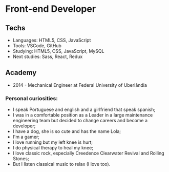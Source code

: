 # Front-end Developer

## Techs
* Languages: HTML5, CSS, JavaScript
* Tools: VSCode, GitHub
* Studying: HTML5, CSS, JavaScript, MySQL
* Next studies: Sass, React, Redux

## Academy
* 2014 - Mechanical Engineer at Federal University of Uberlândia

### Personal curiosities:
* I speak Portuguese and english and a girlfriend that speak spanish;
* I was in a comfortable position as a Leader in a large maintenance engineering team but decided to change careers and become a developer;
* I have a dog, she is so cute and has the name Lola;
* I'm a gamer;
* I love running but my left knee is hurt;
* I do physical therapy to heal my knee;
* I love classic rock, especially Creedence Clearwater Revival and Rolling Stones;
* But I listen classical music to relax (I love too).
